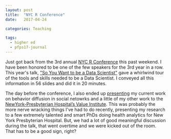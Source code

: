 ```yaml
---
layout: post
title:  "NYC R Conference"
date:   2017-04-24

categories: Teaching

tags:
  - higher ed
  - pfps17-journal
---
```


Just got back from the 3rd annual [NYC R Conference][1] this past weekend.
I have been honored to be one of the few speakers for the 3rd year in a row.
This year's talk, ["So You Want to be a Data Scientist"][2]
gave a whirlwind tour of the tools and skills needed to be a Data Scientist.
I conveyed all this information in 56 slides and did it in 20 minutes.

The day before the conference,
I also ended up [presenting][3] my current work on behavior diffusion in social netowrks
and a little of my other work to the [NewYork-Presbyterian Hospital’s Value Institute][4].
This was probably the more nerve wracking things I've had to do recently,
presenting my research to a few extremely talented and smart PhDs doing
health analytics for New York Presbyterian Hospital.
But, we had a lot of good meaningful discussion during the talk,
that went overtime and we were kicked out of the room.
That has to be a good sign, right?

[1]: http://www.rstats.nyc/
[2]: https://github.com/chendaniely/rstatsnyc_2017-data_scientist
[3]: https://github.com/chendaniely/2017-04-20-nyp_value_institute
[4]: http://www.nyp.org/valueinstitute/

